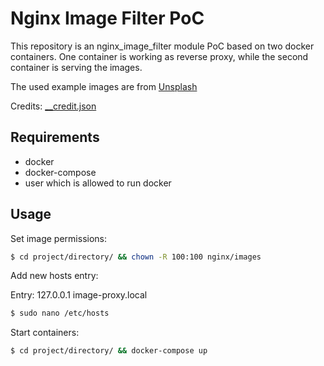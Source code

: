 # Nginx Image Filter PoC

This repository is an nginx_image_filter module PoC based on two docker containers. One container is working as reverse proxy, while the second container is serving the images.

The used example images are from [Unsplash](https://unsplash.com)

Credits: [\_\_credit.json](nginx/images/__credits.json)

## Requirements

- docker
- docker-compose
- user which is allowed to run docker

## Usage

Set image permissions:

```sh
$ cd project/directory/ && chown -R 100:100 nginx/images
```

Add new hosts entry:

Entry: 127.0.0.1 image-proxy.local

```sh
$ sudo nano /etc/hosts
```

Start containers:

```sh
$ cd project/directory/ && docker-compose up
```
